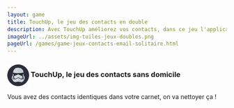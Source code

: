 ```yaml
---
layout: game
title: TouchUp, le jeu des contacts en double
description: Avec TouchUp améliorez vos contacts, dans ce jeu l'application vous aide à trouver vos contacts vides
imageUrl: ../assets/img-tuiles-jeux-doubles.png
pageUrl: /games/game-jeux-contacts-email-solitaire.html
---
```

### <img src=../assets/img-tuiles-jeux-doubles.png height="50" width="50" style="vertical-align:middle;"> TouchUp, le jeu des contacts sans domicile
Vous avez des contacts identiques dans votre carnet, on va nettoyer ça !
